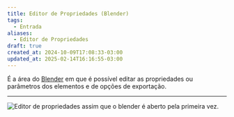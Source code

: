 ```yaml
---
title: Editor de Propriedades (Blender)
tags:
  - Entrada
aliases:
  - Editor de Propriedades
draft: true
created_at: 2024-10-09T17:08:33-03:00
updated_at: 2025-02-14T16:16:55-03:00
---
```


É a área do [Blender](../../../07/26/entrada/Blender.md) em que é possível editar as propriedades ou parâmetros dos elementos e de opções de exportação.

---

![Editor de propriedades assim que o blender é aberto pela primeira vez.](Blender_Editor_de_Propriedades.png)